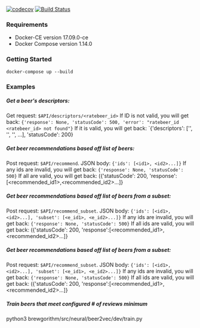 [![codecov](https://codecov.io/gh/RateBeer/brewgorithm_api/branch/master/graph/badge.svg?token=9LYaPCNblT)](https://codecov.io/gh/RateBeer/brewgorithm_api) [![Build Status](https://travis-ci.com/RateBeer/brewgorithm_api.svg?token=T2ttsRBxCEzfp8zVPhTP&branch=master)](https://travis-ci.com/RateBeer/brewgorithm_api)

### Requirements

- Docker-CE version 17.09.0-ce
- Docker Compose version 1.14.0

### Getting Started

```
docker-compose up --build
```

### Examples

##### Get a beer's descriptors:

Get request: `$API/descriptors/<ratebeer_id>`
If ID is not valid, you will get back:
`{'response': None, 'statusCode': 500, 'error': "ratebeer_id <ratebeer_id> not found"}`
If it is valid, you will get back:
`{'descriptors': ['<descriptor1>', '<descriptor2>', '<descriptor3>', ...], 'statusCode': 200}

##### Get beer recommendations based off list of beers:

Post request: `$API/recommend`.
JSON body: `{'ids': [<id1>, <id2>...]}`
If any ids are invalid, you will get back:
`{'response': None, 'statusCode': 500}`
If all are valid, you will get back:
({'statusCode': 200, 'response':[<recommended_id1>,<recommended_id2>...]}

##### Get beer recommendations based off list of beers from a subset:

Post request: `$API/recommend_subset`.
JSON body: `{'ids': [<id1>, <id2>...], 'subset': [<e_id1>, <e_id2>...]}`
If any ids are invalid, you will get back:
`{'response': None, 'statusCode': 500}`
If all ids are valid, you will get back:
({'statusCode': 200, 'response':[<recommended_id1>,<recommended_id2>...]}

##### Get beer recommendations based off list of beers from a subset:

Post request: `$API/recommend_subset`.
JSON body: `{'ids': [<id1>, <id2>...], 'subset': [<e_id1>, <e_id2>...]}`
If any ids are invalid, you will get back:
`{'response': None, 'statusCode': 500}`
If all ids are valid, you will get back:
({'statusCode': 200, 'response':[<recommended_id1>,<recommended_id2>...]}

##### Train beers that meet configured # of reviews minimum

python3 brewgorithm/src/neural/beer2vec/dev/train.py
